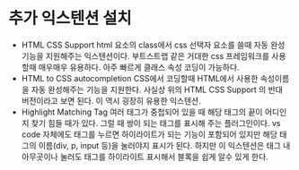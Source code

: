 # 추가 익스텐션 설치
- HTML CSS Support
html 요소의 class에서 css 선택자 요소를 쓸때 자동 완성 기능을 지원해주는 익스텐션이다.
부트스트랩 같은 거대한 css 프레임워크를 사용할때 매우매우 유용하다. 아주 빠르게 클래스 속성 코딩이 가능하다.
- HTML to CSS autocompletion
CSS에서 코딩할때 HTML에서 사용한 속성이름을 자동 완성해주는 기능을 지원한다.
사실상 위의 HTML CSS Support 의 반대 버전이라고 보면 된다. 이 역시 굉장히 유용한 익스텐션.
- Highlight Matching Tag
여러 태그가 중첩되어 있을 때 해당 태그의 끝이 어디인지 찾기 힘들 때가 있다. 그럴 때 쌍이 되는 태그를 표시해 주는 플러그인이다.
vs code 자체에도 태그를 누르면 하이라이트가 되는 기능이 포함되어 있지만 해당 태그의 이름(div, p, input 등)을 눌러야지 표시가 된다. 하지만 이 익스텐션은 태그 내 아무곳이나 눌러도 태그를 하이라이트 표시해서 블록을 쉽게 알수 있게 한다.